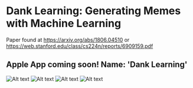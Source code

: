 # Dank Learning: Generating Memes with Machine Learning
Paper found at https://arxiv.org/abs/1806.04510 or https://web.stanford.edu/class/cs224n/reports/6909159.pdf
## Apple App coming soon! Name: 'Dank Learning'

![Alt text](Picture1.png?raw=true "Title")
![Alt text](Picture2.png?raw=true "Title")
![Alt text](Picture3.png?raw=true "Title")
![Alt text](Picture4.png?raw=true "Title")
